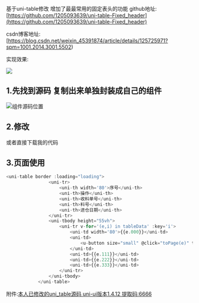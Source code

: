 基于uni-table修改 增加了最最常用的固定表头的功能
github地址:[https://github.com/1205093639/uni-table-Fixed_header](https://github.com/1205093639/uni-table-Fixed_header)

csdn博客地址:[https://blog.csdn.net/weixin_45391874/article/details/125725971?spm=1001.2014.3001.5502)

实现效果:

![](https://img-blog.csdnimg.cn/e75ba95d0022493c909ca1713cf438ae.gif)

## 1.先找到源码 复制出来单独封装成自己的组件 

![组件源码位置](https://img-blog.csdnimg.cn/b901826229724c5eb24f248fef338f0d.png)
## 2.修改
或者直接下载我的代码

## 3.页面使用

```js
<uni-table border :loading="loading">
                <uni-tr>
                    <uni-th width='80'>序号</uni-th>
                    <uni-th>操作</uni-th>
                    <uni-th>收料单号</uni-th>
                    <uni-th>料号</uni-th>
                    <uni-th>进仓日期</uni-th>
                </uni-tr>
                <uni-tbody height="55vh">
                    <uni-tr v-for='(e,i) in tableData' :key='i'>
                        <uni-td width='80'>{{e.000}}</uni-td>
                        <uni-td>
                            <u-button size="small" @click="toPage(e)" type="primary" text="录入检验结果"></u-button>
                        </uni-td>
                        <uni-td>{{e.111}}</uni-td>
                        <uni-td>{{e.222}}</uni-td>
                        <uni-td>{{e.333}}</uni-td>
                    </uni-tr>
                </uni-tbody>
            </uni-table>
```


附件:[本人已修改的uni_table源码 uni-ui版本1.4.12 提取码:6666](https://pan.baidu.com/s/1AtY6ctMbrrL4HSeSpt2rqg?pwd=6666)
